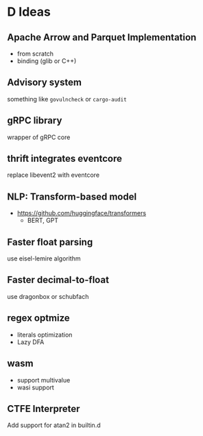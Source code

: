 # D Ideas

## Apache Arrow and Parquet Implementation

- from scratch
- binding (glib or C++)

## Advisory system

something like `govulncheck` or `cargo-audit`

## gRPC library

wrapper of gRPC core

## thrift integrates eventcore

replace libevent2 with eventcore

## NLP: Transform-based model

- https://github.com/huggingface/transformers
  - BERT, GPT

## Faster float parsing

use eisel-lemire algorithm

## Faster decimal-to-float

use dragonbox or schubfach

## regex optmize

- literals optimization
- Lazy DFA

## wasm

- support multivalue
- wasi support

## CTFE Interpreter

Add support for atan2 in builtin.d
